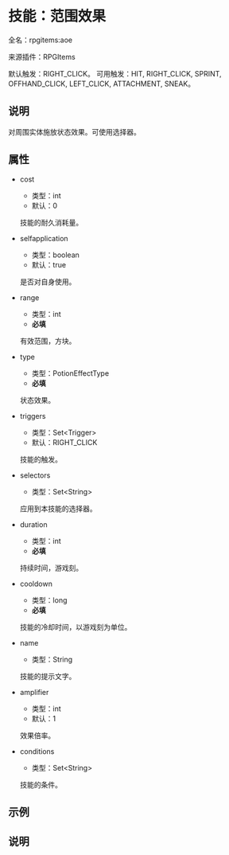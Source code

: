 # 技能：范围效果

<!-- 本文件是通过游戏内 `/rpgitem gen-wiki` 命令生成的。 -->
<!-- 请只在对应的 "beginCustomXXXX" 与 "endCustomXXXX" 间编辑。  -->
<!-- 如果您想修改技能或其属性的描述， -->
<!-- 请修改 "resources/lang/zh_CN.yml" 中对应的项。 -->

全名：rpgitems:aoe

来源插件：RPGItems

默认触发：RIGHT_CLICK。 可用触发：HIT, RIGHT_CLICK, SPRINT, OFFHAND_CLICK, LEFT_CLICK, ATTACHMENT, SNEAK。

<!-- beginCustomHeader -->
<!-- endCustomHeader -->

## 说明

对周围实体施放状态效果。可使用选择器。
<!-- beginCustomDescription -->
<!-- endCustomDescription -->

## 属性

* cost

  * 类型：int
  * 默认：0

  技能的耐久消耗量。

* selfapplication

  * 类型：boolean
  * 默认：true

  是否对自身使用。

* range

  * 类型：int
  * **必填**

  有效范围，方块。

* type

  * 类型：PotionEffectType
  * **必填**

  状态效果。

* triggers

  * 类型：Set&lt;Trigger&gt;
  * 默认：RIGHT_CLICK

  技能的触发。

* selectors

  * 类型：Set&lt;String&gt;

  应用到本技能的选择器。

* duration

  * 类型：int
  * **必填**

  持续时间，游戏刻。

* cooldown

  * 类型：long
  * **必填**

  技能的冷却时间，以游戏刻为单位。

* name

  * 类型：String

  技能的提示文字。

* amplifier

  * 类型：int
  * 默认：1

  效果倍率。

* conditions

  * 类型：Set&lt;String&gt;

  技能的条件。

<!-- beginCustomProperties -->
<!-- endCustomProperties -->

## 示例

<!-- beginCustomExample -->
<!-- endCustomExample -->

## 说明

<!-- beginCustomNote -->
<!-- endCustomNote -->